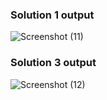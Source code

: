 ### Solution 1 output
![Screenshot (11)](https://github.com/aradhanayada/PW-assignment1-solution/assets/103102710/f8235918-ec69-48c8-9831-312ed27beb6a)
### Solution 3 output
![Screenshot (12)](https://github.com/aradhanayada/PW-assignment1-solution/assets/103102710/866ff409-e06e-414e-921a-bbbaf88d8974)

